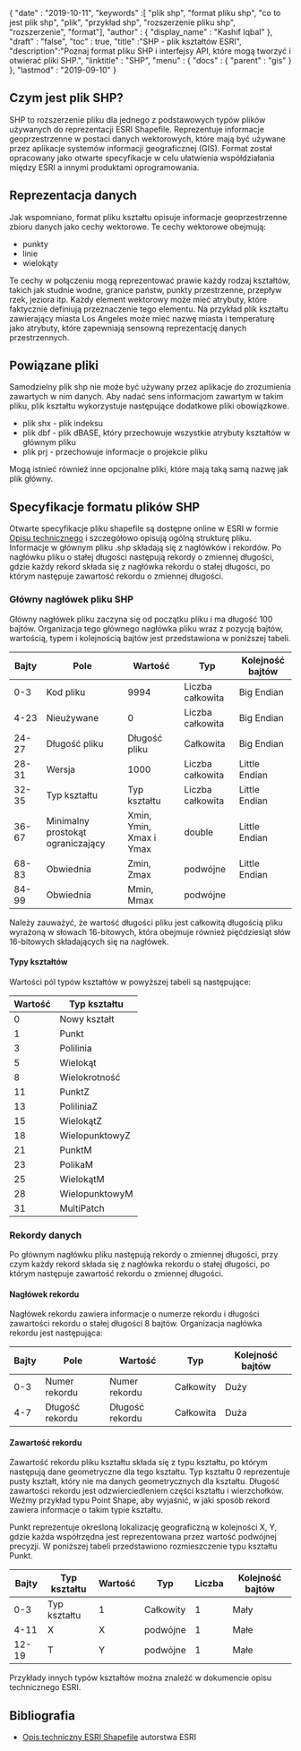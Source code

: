 {
  "date" : "2019-10-11",
  "keywords" :[ "plik shp", "format pliku shp", "co to jest plik shp", "plik", "przykład shp", "rozszerzenie pliku shp", "rozszerzenie", "format"],
  "author" : {
    "display_name" : "Kashif Iqbal"
},
  "draft" : "false",
  "toc" : true,
  "title" :"SHP - plik kształtów ESRI",
  "description":"Poznaj format pliku SHP i interfejsy API, które mogą tworzyć i otwierać pliki SHP.",
  "linktitle" : "SHP",
  "menu" : {
    "docs" : {
      "parent" : "gis"
}
},
  "lastmod" : "2019-09-10"
}

## Czym jest plik SHP?

SHP to rozszerzenie pliku dla jednego z podstawowych typów plików używanych do reprezentacji ESRI Shapefile. Reprezentuje informacje geoprzestrzenne w postaci danych wektorowych, które mają być używane przez aplikacje systemów informacji geograficznej (GIS). Format został opracowany jako otwarte specyfikacje w celu ułatwienia współdziałania między ESRI a innymi produktami oprogramowania.

## Reprezentacja danych

Jak wspomniano, format pliku kształtu opisuje informacje geoprzestrzenne zbioru danych jako cechy wektorowe. Te cechy wektorowe obejmują:

* punkty
* linie
* wielokąty

Te cechy w połączeniu mogą reprezentować prawie każdy rodzaj kształtów, takich jak studnie wodne, granice państw, punkty przestrzenne, przepływ rzek, jeziora itp. Każdy element wektorowy może mieć atrybuty, które faktycznie definiują przeznaczenie tego elementu. Na przykład plik kształtu zawierający miasta Los Angeles może mieć nazwę miasta i temperaturę jako atrybuty, które zapewniają sensowną reprezentację danych przestrzennych.

## Powiązane pliki

Samodzielny plik shp nie może być używany przez aplikacje do zrozumienia zawartych w nim danych. Aby nadać sens informacjom zawartym w takim pliku, plik kształtu wykorzystuje następujące dodatkowe pliki obowiązkowe.

* plik shx - plik indeksu
* plik dbf - plik dBASE, który przechowuje wszystkie atrybuty kształtów w głównym pliku
* plik prj - przechowuje informacje o projekcie pliku

Mogą istnieć również inne opcjonalne pliki, które mają taką samą nazwę jak plik główny.

## Specyfikacje formatu plików SHP

Otwarte specyfikacje pliku shapefile są dostępne online w ESRI w formie [Opisu technicznego](https://www.esri.com/content/dam/esrisites/sitecore-archive/Files/Pdfs/library/whitepapers/pdfs/shapefile.pdf) i szczegółowo opisują ogólną strukturę pliku. Informacje w głównym pliku .shp składają się z nagłówków i rekordów. Po nagłówku pliku o stałej długości następują rekordy o zmiennej długości, gdzie każdy rekord składa się z nagłówka rekordu o stałej długości, po którym następuje zawartość rekordu o zmiennej długości.

### Główny nagłówek pliku SHP

Główny nagłówek pliku zaczyna się od początku pliku i ma długość 100 bajtów. Organizacja tego głównego nagłówka pliku wraz z pozycją bajtów, wartością, typem i kolejnością bajtów jest przedstawiona w poniższej tabeli.


|Bajty|Pole|Wartość|Typ|Kolejność bajtów
---|---|---|---|---|
|0-3|Kod pliku|9994|Liczba całkowita|Big Endian
|4-23|Nieużywane|0|Liczba całkowita|Big Endian
|24-27|Długość pliku|Długość pliku|Całkowita|Big Endian
|28-31|Wersja|1000|Liczba całkowita|Little Endian
|32-35|Typ kształtu|Typ kształtu|Liczba całkowita|Little Endian
|36-67|Minimalny prostokąt ograniczający|Xmin, Ymin, Xmax i Ymax|double|Little Endian
|68-83|Obwiednia|Zmin, Zmax|podwójne|Little Endian
|84-99|Obwiednia|Mmin, Mmax|podwójne|

Należy zauważyć, że wartość długości pliku jest całkowitą długością pliku wyrażoną w słowach 16-bitowych, która obejmuje również pięćdziesiąt słów 16-bitowych składających się na nagłówek.

#### Typy kształtów

Wartości pól typów kształtów w powyższej tabeli są następujące:


|Wartość|Typ kształtu
---|---|
|0|Nowy kształt
|1|Punkt
|3|Polilinia
|5|Wielokąt
|8|Wielokrotność
|11|PunktZ
|13|PoliliniaZ
|15|WielokątZ
|18|WielopunktowyZ
|21|PunktM
|23|PolikaM
|25|WielokątM
|28|WielopunktowyM
|31|MultiPatch

### Rekordy danych ###

Po głównym nagłówku pliku następują rekordy o zmiennej długości, przy czym każdy rekord składa się z nagłówka rekordu o stałej długości, po którym następuje zawartość rekordu o zmiennej długości.

#### Nagłówek rekordu ####

Nagłówek rekordu zawiera informacje o numerze rekordu i długości zawartości rekordu o stałej długości 8 bajtów. Organizacja nagłówka rekordu jest następująca:


|Bajty|Pole|Wartość|Typ|Kolejność bajtów
---|---|---|---|---|
|0-3|Numer rekordu|Numer rekordu|Całkowity|Duży
|4-7|Długość rekordu|Długość rekordu|Całkowita|Duża

#### Zawartość rekordu ####

Zawartość rekordu pliku kształtu składa się z typu kształtu, po którym następują dane geometryczne dla tego kształtu. Typ kształtu 0 reprezentuje pusty kształt, który nie ma danych geometrycznych dla kształtu. Długość zawartości rekordu jest odzwierciedleniem części kształtu i wierzchołków. Weźmy przykład typu Point Shape, aby wyjaśnić, w jaki sposób rekord zawiera informacje o takim typie kształtu.

Punkt reprezentuje określoną lokalizację geograficzną w kolejności X, Y, gdzie każda współrzędna jest reprezentowana przez wartość podwójnej precyzji. W poniższej tabeli przedstawiono rozmieszczenie typu kształtu Punkt.


|Bajty|Typ kształtu|Wartość|Typ|Liczba|Kolejność bajtów
---|---|---|---|---|---|
|0-3|Typ kształtu|1|Całkowity|1|Mały
|4-11|X|X|podwójne|1|Małe
|12-19|T|Y|podwójne|1|Małe

Przykłady innych typów kształtów można znaleźć w dokumencie opisu technicznego ESRI.

## Bibliografia ##

* [Opis techniczny ESRI Shapefile](https://www.esri.com/content/dam/esrisites/sitecore-archive/Files/Pdfs/library/whitepapers/pdfs/shapefile.pdf) autorstwa ESRI

